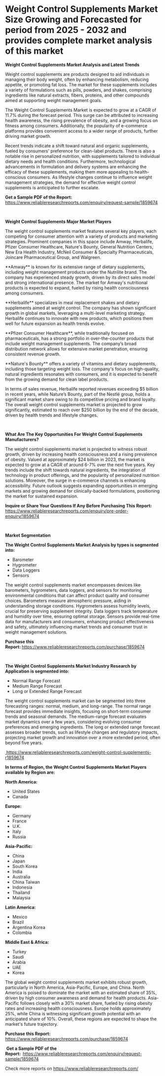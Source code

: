 <p><h1>Weight Control Supplements Market Size Growing and Forecasted for period from 2025 - 2032 and provides complete market analysis of this market</h1></p><p><strong>Weight Control Supplements Market Analysis and Latest Trends</strong></p>
<p><p>Weight control supplements are products designed to aid individuals in managing their body weight, often by enhancing metabolism, reducing appetite, or promoting fat loss. The market for these supplements includes a variety of formulations such as pills, powders, and shakes, comprising ingredients like natural extracts, fibers, proteins, and other compounds aimed at supporting weight management goals.</p><p>The Weight Control Supplements Market is expected to grow at a CAGR of 11.7% during the forecast period. This surge can be attributed to increasing health awareness, the rising prevalence of obesity, and a growing focus on fitness among consumers. Additionally, the popularity of e-commerce platforms provides convenient access to a wider range of products, further driving market growth.</p><p>Recent trends indicate a shift toward natural and organic supplements, fueled by consumers' preference for clean-label products. There is also a notable rise in personalized nutrition, with supplements tailored to individual dietary needs and health conditions. Furthermore, technological advancements in formulation and delivery systems are enhancing the efficacy of these supplements, making them more appealing to health-conscious consumers. As lifestyle changes continue to influence weight management strategies, the demand for effective weight control supplements is anticipated to further escalate.</p></p>
<p><strong>Get a Sample PDF of the Report:&nbsp;</strong> <a href="https://www.reliableresearchreports.com/enquiry/request-sample/1859674?utm_campaign=2328&utm_medium=2&utm_source=Github&utm_content=ia&utm_term=14022025&utm_id=weight-control-supplements">https://www.reliableresearchreports.com/enquiry/request-sample/1859674</a></p>
<p>&nbsp;</p>
<p><strong>Weight Control Supplements Major Market Players</strong></p>
<p><p>The weight control supplements market features several key players, each competing for consumer attention with a variety of products and marketing strategies. Prominent companies in this space include Amway, Herbalife, Pfizer Consumer Healthcare, Nature's Bounty, General Nutrition Centers, New Era Health Industry, McNeil Consumer & Specialty Pharmaceuticals, Joincare Pharmaceutical Group, and Walgreen.</p><p>**Amway** is known for its extensive range of dietary supplements, including weight management products under the Nutrilite brand. The company has experienced steady growth, driven by its direct sales model and strong international presence. The market for Amway's nutritional products is expected to expand, fueled by rising health consciousness among consumers.</p><p>**Herbalife** specializes in meal replacement shakes and dietary supplements aimed at weight control. The company has shown significant growth in global markets, leveraging a multi-level marketing strategy. Herbalife continues to innovate with new products, which positions them well for future expansion as health trends evolve.</p><p>**Pfizer Consumer Healthcare**, while traditionally focused on pharmaceuticals, has a strong portfolio in over-the-counter products that include weight management supplements. The company’s broad distribution network allows for extensive market penetration, ensuring consistent revenue growth.</p><p>**Nature's Bounty** offers a variety of vitamins and dietary supplements, including those targeting weight loss. The company's focus on high-quality, natural ingredients resonates with consumers, and it is expected to benefit from the growing demand for clean label products.</p><p>In terms of sales revenue, Herbalife reported revenues exceeding $5 billion in recent years, while Nature’s Bounty, part of the Nestlé group, holds a significant market share owing to its competitive pricing and brand loyalty. The overall weight control supplements market is projected to grow significantly, estimated to reach over $250 billion by the end of the decade, driven by health trends and lifestyle changes.</p></p>
<p>&nbsp;</p>
<p><strong>What Are The Key Opportunities For Weight Control Supplements Manufacturers?</strong></p>
<p><p>The weight control supplements market is projected to witness robust growth, driven by increasing health consciousness and a rising prevalence of obesity. Valued at approximately $24 billion in 2023, the market is expected to grow at a CAGR of around 6-7% over the next five years. Key trends include the shift towards natural ingredients, the integration of technology in product offerings, and the popularity of personalized nutrition solutions. Moreover, the surge in e-commerce channels is enhancing accessibility. Future outlook suggests expanding opportunities in emerging markets and growing demand for clinically-backed formulations, positioning the market for sustained expansion.</p></p>
<p><strong>Inquire or Share Your Questions If Any Before Purchasing This Report:</strong> <a href="https://www.reliableresearchreports.com/enquiry/pre-order-enquiry/1859674?utm_campaign=2328&utm_medium=2&utm_source=Github&utm_content=ia&utm_term=14022025&utm_id=weight-control-supplements">https://www.reliableresearchreports.com/enquiry/pre-order-enquiry/1859674</a></p>
<p>&nbsp;</p>
<p><strong>Market Segmentation</strong></p>
<p><strong>The Weight Control Supplements Market Analysis by types is segmented into:</strong></p>
<p><ul><li>Barometer</li><li>Hygrometer</li><li>Data Loggers</li><li>Sensors</li></ul></p>
<p><p>The weight control supplements market encompasses devices like barometers, hygrometers, data loggers, and sensors for monitoring environmental conditions that can affect product quality and consumer choices. Barometers measure atmospheric pressure, aiding in understanding storage conditions. Hygrometers assess humidity levels, crucial for preserving supplement integrity. Data loggers track temperature and humidity over time, ensuring optimal storage. Sensors provide real-time data for manufacturers and consumers, enhancing product effectiveness and safety, ultimately influencing market trends and consumer trust in weight management solutions.</p></p>
<p><strong>Purchase this Report:&nbsp;</strong><a href="https://www.reliableresearchreports.com/purchase/1859674?utm_campaign=2328&utm_medium=2&utm_source=Github&utm_content=ia&utm_term=14022025&utm_id=weight-control-supplements">https://www.reliableresearchreports.com/purchase/1859674</a></p>
<p>&nbsp;</p>
<p><strong>The Weight Control Supplements Market Industry Research by Application is segmented into:</strong></p>
<p><ul><li>Normal Range Forecast</li><li>Medium Range Forecast</li><li>Long or Extended Range Forecast</li></ul></p>
<p><p>The weight control supplements market can be segmented into three forecasting ranges: normal, medium, and long-range. The normal range forecast provides immediate insights, focusing on short-term consumer trends and seasonal demands. The medium-range forecast evaluates market dynamics over a few years, considering evolving consumer preferences and emerging ingredients. The long or extended range forecast assesses broader trends, such as lifestyle changes and regulatory impacts, projecting market growth and innovation over a more extended period, often beyond five years.</p></p>
<p><a href="https://www.reliableresearchreports.com/weight-control-supplements-r1859674?utm_campaign=2328&utm_medium=2&utm_source=Github&utm_content=ia&utm_term=14022025&utm_id=weight-control-supplements">&nbsp;https://www.reliableresearchreports.com/weight-control-supplements-r1859674</a></p>
<p><strong>In terms of Region, the Weight Control Supplements Market Players available by Region are:</strong></p>
<p>
    <p> <strong> North America: </strong>
        <ul>
            <li>United States</li>
            <li>Canada</li>
        </ul>
        </p> 
    <p> <strong> Europe: </strong>
        <ul>
            <li>Germany</li>
            <li>France</li>
            <li>U.K.</li>
            <li>Italy</li>
            <li>Russia</li>
        </ul>
        </p> 
    <p> <strong> Asia-Pacific: </strong>
        <ul>
            <li>China</li>
            <li>Japan</li>
            <li>South Korea</li>
            <li>India</li>
            <li>Australia</li>
            <li>China Taiwan</li>
            <li>Indonesia</li>
            <li>Thailand</li>
            <li>Malaysia</li>
        </ul>
        </p> 
    <p> <strong> Latin America: </strong>
        <ul>
            <li>Mexico</li>
            <li>Brazil</li>
            <li>Argentina Korea</li>
            <li>Colombia</li>
        </ul>
        </p> 
    <p> <strong> Middle East & Africa: </strong>
        <ul>
            <li>Turkey</li>
            <li>Saudi</li>
            <li>Arabia</li>
            <li>UAE</li>
            <li>Korea</li>
        </ul>
    </p>
    </p>
<p><p>The global weight control supplements market exhibits robust growth, particularly in North America, Asia-Pacific, Europe, and China. North America is poised to dominate the market with an estimated share of 35%, driven by high consumer awareness and demand for health products. Asia-Pacific follows closely with a 30% market share, fueled by rising obesity rates and increasing health consciousness. Europe holds approximately 25%, while China is witnessing significant growth potential with an anticipated share of 10%. Overall, these regions are expected to shape the market's future trajectory.</p></p>
<p><strong>Purchase this Report: </strong><a href="https://www.reliableresearchreports.com/purchase/1859674?utm_campaign=2328&utm_medium=2&utm_source=Github&utm_content=ia&utm_term=14022025&utm_id=weight-control-supplements">https://www.reliableresearchreports.com/purchase/1859674</a></p>
<p>&nbsp;<strong>Get a Sample PDF of the Report:&nbsp;&nbsp;</strong><a href="https://www.reliableresearchreports.com/enquiry/request-sample/1859674?utm_campaign=2328&utm_medium=2&utm_source=Github&utm_content=ia&utm_term=14022025&utm_id=weight-control-supplements">https://www.reliableresearchreports.com/enquiry/request-sample/1859674</a></p>
<p><strong></strong></p>
<p>Check more reports on <a href="https://www.reliableresearchreports.com/?utm_campaign=2328&utm_medium=2&utm_source=Github&utm_content=ia&utm_term=14022025&utm_id=weight-control-supplements">https://www.reliableresearchreports.com/</a></p>
